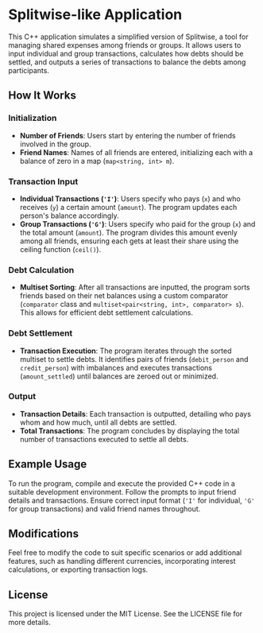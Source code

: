 # Splitwise-like Application

This C++ application simulates a simplified version of Splitwise, a tool for managing shared expenses among friends or groups. It allows users to input individual and group transactions, calculates how debts should be settled, and outputs a series of transactions to balance the debts among participants.

## How It Works

### Initialization
- **Number of Friends**: Users start by entering the number of friends involved in the group.
- **Friend Names**: Names of all friends are entered, initializing each with a balance of zero in a map (`map<string, int> m`).

### Transaction Input
- **Individual Transactions (`'I'`)**: Users specify who pays (`x`) and who receives (`y`) a certain amount (`amount`). The program updates each person's balance accordingly.
- **Group Transactions (`'G'`)**: Users specify who paid for the group (`x`) and the total amount (`amount`). The program divides this amount evenly among all friends, ensuring each gets at least their share using the ceiling function (`ceil()`).

### Debt Calculation
- **Multiset Sorting**: After all transactions are inputted, the program sorts friends based on their net balances using a custom comparator (`comparator` class and `multiset<pair<string, int>, comparator> s`). This allows for efficient debt settlement calculations.

### Debt Settlement
- **Transaction Execution**: The program iterates through the sorted multiset to settle debts. It identifies pairs of friends (`debit_person` and `credit_person`) with imbalances and executes transactions (`amount_settled`) until balances are zeroed out or minimized.

### Output
- **Transaction Details**: Each transaction is outputted, detailing who pays whom and how much, until all debts are settled.
- **Total Transactions**: The program concludes by displaying the total number of transactions executed to settle all debts.

## Example Usage
To run the program, compile and execute the provided C++ code in a suitable development environment. Follow the prompts to input friend details and transactions. Ensure correct input format (`'I'` for individual, `'G'` for group transactions) and valid friend names throughout.

## Modifications
Feel free to modify the code to suit specific scenarios or add additional features, such as handling different currencies, incorporating interest calculations, or exporting transaction logs.

## License
This project is licensed under the MIT License. See the LICENSE file for more details.
